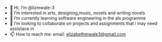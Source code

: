 - 👋 Hi, I’m @lizmwale-3
- 👀 I’m interested in arts, designing,music, novels and writing novels
- 🌱 I’m currently learning software engineering in the alx programme
- 💞️ I’m looking to collaborate on projects and assignments that i may need assistace in
- 📫 How to reach me: email: elizabethmwale3@gmail.com

<!---
lizmwale-3/lizmwale-3 is a ✨ special ✨ repository because its `README.md` (this file) appears on your GitHub profile.
You can click the Preview link to take a look at your changes.
--->
